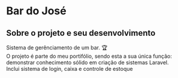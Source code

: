 # Bar do José

## Sobre o projeto e seu desenvolvimento

Sistema de gerênciamento de um bar. 🏆
<br>O projeto é parte do meu portifólio, sendo esta a sua única função: demonstrar conhecimento sólido em criação de sistemas Laravel.
<br>Inclui sistema de login, caixa e controle de estoque 

